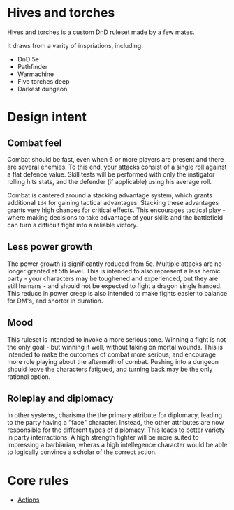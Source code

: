 # Hives and torches
Hives and torches is a custom DnD ruleset made by a few mates.

It draws from a varity of inspriations, including:
 - DnD 5e
 - Pathfinder
 - Warmachine
 - Five torches deep
 - Darkest dungeon

# Design intent

## Combat feel
Combat should be fast, even when 6 or more players are present and there are several enemies. To this end, your attacks consist of a single roll against a flat defence value. Skill tests will be performed with only the instigator rolling hits stats, and the defender (if applicable) using his average roll.

Combat is cantered around a stacking advantage system, which grants additional `1d4` for gaining tactical advantages. Stacking these advantages grants very high chances for critical effects. This encourages tactical play - where making decisions to take advantage of your skills and the battlefield can turn a difficult fight into a reliable victory.

## Less power growth
The power growth is significantly reduced from 5e. Multiple attacks are no longer granted at 5th level. This is intended to also represent a less heroic party - your characters may be toughened and experienced, but they are still humans - and should not be expected to fight a dragon single handed. This reduce in power creep is also intended to make fights easier to balance for DM's, and shorter in duration.

## Mood
This ruleset is intended to invoke a more serious tone. Winning a fight is not the only goal - but winning it well, without taking on mortal wounds.
This is intended to make the outcomes of combat more serious, and encourage more role playing about the aftermath of combat. Pushing into a dungeon should leave the characters fatigued, and turning back may be the only rational option.

## Roleplay and diplomacy
In other systems, charisma the the primary attribute for diplomacy, leading to the party having a "face" character. Instead, the other attributes are now responsible for the different types of diplomacy. This leads to better variety in party interractions. A high strength fighter will be more suited to impressing a barbiarian, wheras a high intellegence character would be able to logically convince a scholar of the correct action.

# Core rules

 - [Actions](systems/actions.md)